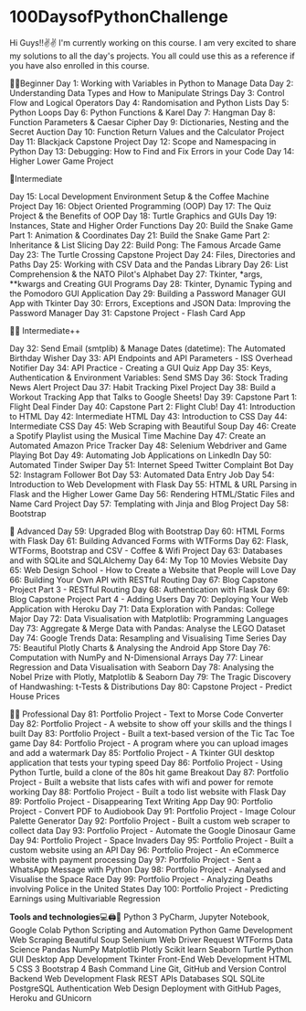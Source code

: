# 100DaysofPythonChallenge
Hi Guys!!✌✌
I'm currently working on this course. I am very excited to share my solutions to all the day's projects. You all could use this as a reference if you have also enrolled in this course.

👨🏻Beginner
Day 1: Working with Variables in Python to Manage Data
Day 2: Understanding Data Types and How to Manipulate Strings
Day 3: Control Flow and Logical Operators
Day 4: Randomisation and Python Lists
Day 5: Python Loops
Day 6: Python Functions & Karel
Day 7: Hangman
Day 8: Function Parameters & Caesar Cipher
Day 9: Dictionaries, Nesting and the Secret Auction
Day 10: Function Return Values and the Calculator Project
Day 11: Blackjack Capstone Project
Day 12: Scope and Namespacing in Python
Day 13: Debugging: How to Find and Fix Errors in your Code
Day 14: Higher Lower Game Project

🦾Intermediate

Day 15: Local Development Environment Setup & the Coffee Machine Project
Day 16: Object Oriented Programming (OOP)
Day 17: The Quiz Project & the Benefits of OOP
Day 18: Turtle Graphics and GUIs
Day 19: Instances, State and Higher Order Functions
Day 20: Build the Snake Game Part 1: Animation & Coordinates
Day 21: Build the Snake Game Part 2: Inheritance & List Slicing
Day 22: Build Pong: The Famous Arcade Game
Day 23: The Turtle Crossing Capstone Project
Day 24: Files, Directories and Paths
Day 25: Working with CSV Data and the Pandas Library
Day 26: List Comprehension & the NATO Pilot's Alphabet
Day 27: Tkinter, *args, **kwargs and Creating GUI Programs
Day 28: Tkinter, Dynamic Typing and the Pomodoro GUI Application
Day 29: Building a Password Manager GUI App with Tkinter
Day 30: Errors, Exceptions and JSON Data: Improving the Password Manager
Day 31: Capstone Project - Flash Card App

👩‍🎓 Intermediate++

Day 32: Send Email (smtplib) & Manage Dates (datetime): The Automated Birthday Wisher
Day 33: API Endpoints and API Parameters - ISS Overhead Notifier
Day 34: API Practice - Creating a GUI Quiz App
Day 35: Keys, Authentication & Environment Variables: Send SMS
Day 36: Stock Trading News Alert Project
Dau 37: Habit Tracking Pixel Project
Day 38: Build a Workout Tracking App that Talks to Google Sheets!
Day 39: Capstone Part 1: Flight Deal Finder
Day 40: Capstone Part 2: Flight Club!
Day 41: Introduction to HTML
Day 42: Intermediate HTML
Day 43: Introduction to CSS
Day 44: Intermediate CSS
Day 45: Web Scraping with Beautiful Soup
Day 46: Create a Spotify Playlist using the Musical Time Machine
Day 47: Create an Automated Amazon Price Tracker
Day 48: Selenium Webdriver and Game Playing Bot
Day 49: Automating Job Applications on LinkedIn
Day 50: Automated Tinder Swiper
Day 51: Internet Speed Twitter Complaint Bot
Day 52: Instagram Follower Bot
Day 53: Automated Data Entry Job
Day 54: Introduction to Web Development with Flask
Day 55: HTML & URL Parsing in Flask and the Higher Lower Game
Day 56: Rendering HTML/Static Files and Name Card Project
Day 57: Templating with Jinja and Blog Project
Day 58: Bootstrap

🚀 Advanced
Day 59: Upgraded Blog with Bootstrap
Day 60: HTML Forms with Flask
Day 61: Building Advanced Forms with WTForms
Day 62: Flask, WTForms, Bootstrap and CSV - Coffee & Wifi Project
Day 63: Databases and with SQLite and SQLAlchemy
Day 64: My Top 10 Movies Website
Day 65: Web Design School - How to Create a Website that People will Love
Day 66: Building Your Own API with RESTful Routing
Day 67: Blog Capstone Project Part 3 - RESTful Routing
Day 68: Authentication with Flask
Day 69: Blog Capstone Project Part 4 - Adding Users
Day 70: Deploying Your Web Application with Heroku
Day 71: Data Exploration with Pandas: College Major
Day 72: Data Visualisation with Matplotlib: Programming Languages
Day 73: Aggregate & Merge Data with Pandas: Analyse the LEGO Dataset
Day 74: Google Trends Data: Resampling and Visualising Time Series
Day 75: Beautiful Plotly Charts & Analysing the Android App Store
Day 76: Computation with NumPy and N-Dimensional Arrays
Day 77: Linear Regression and Data Visualisation with Seaborn
Day 78: Analysing the Nobel Prize with Plotly, Matplotlib & Seaborn
Day 79: The Tragic Discovery of Handwashing: t-Tests & Distributions
Day 80: Capstone Project - Predict House Prices

👨‍💻 Professional
Day 81: Portfolio Project - Text to Morse Code Converter
Day 82: Portfolio Project - A website to show off your skills and the things I built
Day 83: Portfolio Project - Built a text-based version of the Tic Tac Toe game
Day 84: Portfolio Project - A program where you can upload images and add a watermark
Day 85: Portfolio Project - A Tkinter GUI desktop application that tests your typing speed
Day 86: Portfolio Project - Using Python Turtle, build a clone of the 80s hit game Breakout
Day 87: Portfolio Project - Built a website that lists cafes with wifi and power for remote working
Day 88: Portfolio Project - Built a todo list website with Flask
Day 89: Portfolio Project - Disappearing Text Writing App
Day 90: Portfolio Project - Convert PDF to Audiobook
Day 91: Portfolio Project - Image Colour Palette Generator
Day 92: Portfolio Project - Built a custom web scraper to collect data
Day 93: Portfolio Project - Automate the Google Dinosaur Game
Day 94: Portfolio Project - Space Invaders
Day 95: Portfolio Project - Built a custom website using an API
Day 96: Portfolio Project - An eCommerce website with payment processing
Day 97: Portfolio Project - Sent a WhatsApp Message with Python
Day 98: Portfolio Project - Analysed and Visualise the Space Race
Day 99: Portfolio Project - Analyzing Deaths involving Police in the United States
Day 100: Portfolio Project - Predicting Earnings using Multivariable Regression


**Tools and technologies**💻🖨📁
Python 3
PyCharm, Jupyter Notebook, Google Colab
Python Scripting and Automation
Python Game Development
Web Scraping
Beautiful Soup
Selenium Web Driver
Request
WTForms
Data Science
Pandas
NumPy
Matplotlib
Plotly
Scikit learn
Seaborn
Turtle
Python GUI Desktop App Development
Tkinter
Front-End Web Development
HTML 5
CSS 3
Bootstrap 4
Bash Command Line
Git, GitHub and Version Control
Backend Web Development
Flask
REST
APIs
Databases
SQL
SQLite
PostgreSQL
Authentication
Web Design
Deployment with GitHub Pages, Heroku and GUnicorn

